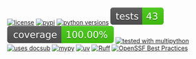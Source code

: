[![license](https://img.shields.io/github/license/makukha/pydantic-file-secrets.svg)](https://github.com/makukha/pydantic-file-secrets/blob/main/LICENSE)
[![pypi](https://img.shields.io/pypi/v/pydantic-file-secrets.svg#v0.4.2)](https://pypi.org/project/pydantic-file-secrets)
[![python versions](https://img.shields.io/pypi/pyversions/pydantic-file-secrets.svg)](https://pypi.org/project/pydantic-file-secrets)
[![tests](https://raw.githubusercontent.com/makukha/pydantic-file-secrets/v0.4.2/docs/img/badge/tests.svg)](https://github.com/makukha/pydantic-file-secrets)
[![coverage](https://raw.githubusercontent.com/makukha/pydantic-file-secrets/v0.4.2/docs/img/badge/coverage.svg)](https://github.com/makukha/pydantic-file-secrets)
[![tested with multipython](https://img.shields.io/badge/tested_with-multipython-x)](https://github.com/makukha/multipython)
[![uses docsub](https://img.shields.io/endpoint?url=https://raw.githubusercontent.com/makukha/docsub/refs/heads/main/docs/badge/v1.json)](https://github.com/makukha/docsub)
[![mypy](https://img.shields.io/badge/type_checked-mypy-%231674b1)](http://mypy.readthedocs.io)
[![uv](https://img.shields.io/endpoint?url=https://raw.githubusercontent.com/astral-sh/uv/main/assets/badge/v0.json)](https://github.com/astral-sh/ruff)
[![Ruff](https://img.shields.io/endpoint?url=https://raw.githubusercontent.com/astral-sh/ruff/main/assets/badge/v2.json)](https://github.com/astral-sh/ruff)
[![OpenSSF Best Practices](https://www.bestpractices.dev/projects/10108/badge)](https://www.bestpractices.dev/projects/10108)
